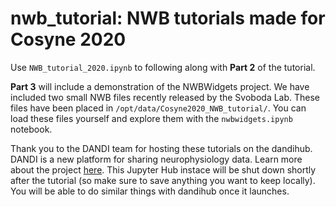 # nwb_tutorial: NWB tutorials made for Cosyne 2020

Use `NWB_tutorial_2020.ipynb` to following along with **Part 2** of the tutorial.

**Part 3** will include a demonstration of the NWBWidgets project. 
We have included two small NWB files recently released by the Svoboda Lab.
These files have been placed in  `/opt/data/Cosyne2020_NWB_tutorial/`. 
You can load these files yourself and explore them with the `nwbwidgets.ipynb` notebook.

Thank you to the DANDI team for hosting these tutorials on the dandihub.
DANDI is a new platform for sharing neurophysiology data. Learn more about the project
[here](www.dandiarchive.org). This Jupyter Hub instace will be shut down shortly after 
the tutorial (so make sure to save anything you want to keep locally). You will be able 
to do similar things with dandihub once it launches.
